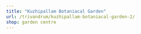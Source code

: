 ```yaml
---
title: "Kuzhipallam Botaniacal Garden"
url: /trivandrum/kuzhipallam-botaniacal-garden-2/
shop: garden centre
---
```

